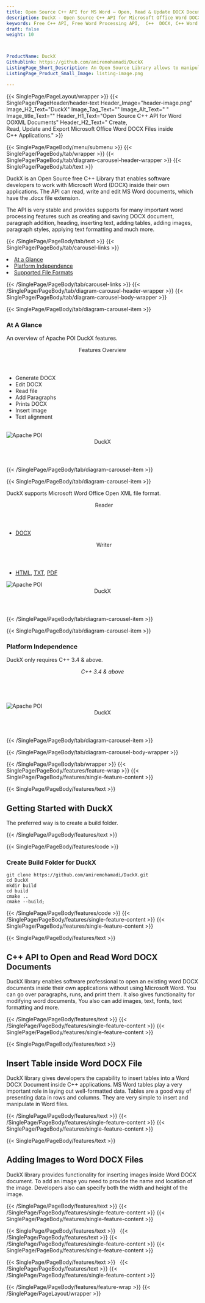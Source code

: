 ```yaml
---
title: Open Source C++ API for MS Word – Open, Read & Update DOCX Documents
description: DuckX - Open Source C++ API for Microsoft Office Word DOCX. Create, open, read, update, export, insert table and Images to Word DOCX documents via C++ library.
keywords: Free C++ API, Free Word Processing API,  C++  DOCX, C++ Word processing, C++ Word processing APIs, C++ Doc API, C++ .docx API, C++ word library, create  Word Documents, modify Word documents, add image to word files, insert Images to Word DOCX, Open Source C++ Libraries, Open Source Word processing
draft: false
weight: 10



ProductName: DuckX  
Githublink: https://github.com/amiremohamadi/DuckX
ListingPage_Short_Description: An Open Source Library allows to manipulating Word DOCX file format inside C++ applications.
ListingPage_Product_Small_Image: listing-image.png 

---
```


{{< SinglePage/PageLayout/wrapper >}}
{{< SinglePage/PageHeader/header-text
Header_Image="header-image.png"
Image_H2_Text="DuckX"
Image_Tag_Text=""
Image_Alt_Text=" "
Image_title_Text=""
Header_H1_Text="Open Source C++ API for Word OOXML Documents"
Header_H2_Text=" Create, Read, Update and Export Microsoft Office Word DOCX Files inside C++ Applications." >}}

{{< SinglePage/PageBody/menu/submenu >}}
{{< SinglePage/PageBody/tab/wrapper >}}
{{< SinglePage/PageBody/tab/diagram-carousel-header-wrapper >}}
{{< SinglePage/PageBody/tab/text >}}



<p>DuckX is an Open Source free C++ Library that enables software developers to work with Microsoft Word (DOCX) inside their own applications. The API can read, write and edit MS Word documents, which have the <em>.docx</em> file extension.</p>
<p>The API is very stable and provides supports for many important word processing features such as creating and saving DOCX document, paragraph addition, heading, inserting text, adding tables, adding images, paragraph styles, applying text formatting and much more.</p>

{{< /SinglePage/PageBody/tab/text >}}
{{< SinglePage/PageBody/tab/carousel-links >}}

<li data-target="#diagramcarousel" data-slide-to="0"><a href="#">At a Glance</a></li>
<li data-target="#diagramcarousel" data-slide-to="2"><a href="#">Platform Independence</a></li>
<li data-target="#diagramcarousel" data-slide-to="1"><a class="activetab" href="#">Supported File Formats</a></li>


{{< /SinglePage/PageBody/tab/carousel-links >}}
{{< /SinglePage/PageBody/tab/diagram-carousel-header-wrapper >}}
{{< SinglePage/PageBody/tab/diagram-carousel-body-wrapper >}}

{{< SinglePage/PageBody/tab/diagram-carousel-item >}}
<h3>At A Glance</h3>
<p>An overview of Apache POI DuckX features.</p>
<div class="diagram1 d1-poi">
<div class="d1-row">
<div class="d1-col d1-left"><header>Features Overview</header>
<ul>
<li>Generate DOCX</li>
<li>Edit DOCX</li>
<li>Read file</li>
<li>Add Paragraphs</li>
<li>Prints DOCX</li>
<li>Insert image</li>
<li>Text alignment</li>
</ul>
</div>
<!--/left-->
<div class="d1-col d1-right"> </div>
<!--/right--></div>
<!--/row-->
<div class="d1-logo"><img class="bg-lite" src='listing-image.png' alt="Apache POI"><header>DuckX</header><footer><small></small></footer></div>
<!--/logo--></div>
<!--/diagram1-->
{{< /SinglePage/PageBody/tab/diagram-carousel-item >}}

{{< SinglePage/PageBody/tab/diagram-carousel-item >}}
<p>DuckX supports Microsoft Word Office Open XML file format.</p>
<div class="diagram1 d2  d1-poi">
<div class="d1-row">
<div class="d1-col d1-left"><header><i class="fa fa-arrows-v "> </i> Reader</header>
<ul>
<li><a href="https://wiki.fileformat.com/word-processing/docx/">DOCX</a></li>
</ul>
</div>
<!--/left-->
<div class="d1-col d1-right"><header><i class="fa  fa-long-arrow-down"> </i> Writer</header>
<ul>
<li><a href="https://wiki.fileformat.com/web/html/">HTML</a>, <a href="https://wiki.fileformat.com/word-processing/txt/">TXT</a>, <a href="https://wiki.fileformat.com/view/pdf/">PDF</a></li>
</ul>
</div>
<!--/right--></div>
<!--/row-->
<div class="d1-logo"><img class="bg-lite" src='listing-image.png' alt="Apache POI"><header>DuckX</header><footer><small></small></footer></div>
<!--/logo--></div>
<!--/diagram2-->
{{< /SinglePage/PageBody/tab/diagram-carousel-item >}}

{{< SinglePage/PageBody/tab/diagram-carousel-item >}}
<h3>Platform Independence</h3>
<p>DuckX only requires C++ 3.4 & above.</p>
<div class="diagram1 d1-poi">
<div class="d1-row">
<div class="d1-col d1-left"><header><i class="fa fa-cubes"> C++ 3.4 & above</i></header></div>
<!--/left-->
<div class="d1-col d1-right"> </div>
<!--/right--></div>
<!--/row-->
<div class="d1-logo"><img class="bg-lite" src='listing-image.png' alt="Apache POI"><header>DuckX</header><footer><small></small></footer></div>
<!--/logo--></div>
<!--/diagram2 -->
{{< /SinglePage/PageBody/tab/diagram-carousel-item >}}

{{< /SinglePage/PageBody/tab/diagram-carousel-body-wrapper >}}

{{< /SinglePage/PageBody/tab/wrapper >}}
{{< SinglePage/PageBody/features/feature-wrap >}}
{{< SinglePage/PageBody/features/single-feature-content >}}

{{< SinglePage/PageBody/features/text >}}
<h2 class="h2title">Getting Started with DuckX</h2>
<p>The preferred way is to create a build folder.</p>
{{< /SinglePage/PageBody/features/text >}}

{{< SinglePage/PageBody/features/code >}}
<h3>Create Build Folder for DuckX</h3>
<pre><code class="html">git clone https://github.com/amiremohamadi/DuckX.git
cd DuckX
mkdir build
cd build
cmake ..
cmake --build;
</code></pre>


{{< /SinglePage/PageBody/features/code >}}
{{< /SinglePage/PageBody/features/single-feature-content >}}
{{< SinglePage/PageBody/features/single-feature-content >}}

{{< SinglePage/PageBody/features/text >}}
<h2 class="h2title">C++ API to Open and Read Word DOCX Documents</h2>
<p>DuckX library enables software professional to open an existing word DOCX documents inside their own applications without using Microsoft Word. You can go over paragraphs, runs, and print them. It also gives functionality for modifying word documents, You also can add images, text, fonts, text formatting and more.</p>

{{< /SinglePage/PageBody/features/text >}}
{{< /SinglePage/PageBody/features/single-feature-content >}}
{{< SinglePage/PageBody/features/single-feature-content >}}

{{< SinglePage/PageBody/features/text >}}
<h2 class="h2title">Insert Table inside Word DOCX File</h2>
<p>DuckX library gives developers the capability to insert tables into a Word DOCX Document inside C++ applications. MS Word tables play a very important role in laying out well-formatted data. Tables are a good way of presenting data in rows and columns. They are very simple to insert and manipulate in Word files.</p>

{{< /SinglePage/PageBody/features/text >}}
{{< /SinglePage/PageBody/features/single-feature-content >}}
{{< SinglePage/PageBody/features/single-feature-content >}}

{{< SinglePage/PageBody/features/text >}}
<h2 class="h2title">Adding Images to Word DOCX Files</h2>
<p>DuckX library provides functionality for inserting images inside Word DOCX document. To add an image you need to provide the name and location of the image. Developers also can specify both the width and height of the image.</p>

{{< /SinglePage/PageBody/features/text >}}
{{< /SinglePage/PageBody/features/single-feature-content >}}
{{< SinglePage/PageBody/features/single-feature-content >}}

{{< SinglePage/PageBody/features/text >}}
 
{{< /SinglePage/PageBody/features/text >}}
{{< /SinglePage/PageBody/features/single-feature-content >}}
{{< SinglePage/PageBody/features/single-feature-content >}}

{{< SinglePage/PageBody/features/text >}}
 
{{< /SinglePage/PageBody/features/text >}}
{{< /SinglePage/PageBody/features/single-feature-content >}}

{{< /SinglePage/PageBody/features/feature-wrap >}}
{{< /SinglePage/PageLayout/wrapper >}}